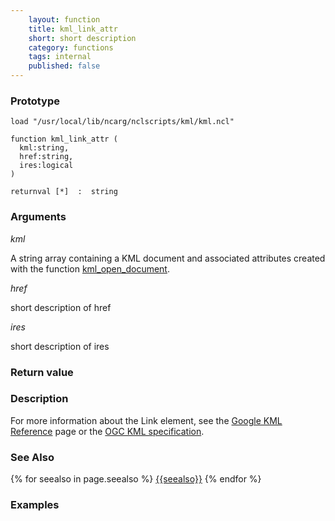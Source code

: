 ```yaml
---
    layout: function
    title: kml_link_attr
    short: short description
    category: functions  
    tags: internal
    published: false
---
```


### Prototype

<pre><code>load "/usr/local/lib/ncarg/nclscripts/kml/kml.ncl"

function kml_link_attr (
  kml:string,
  href:string,
  ires:logical
)

returnval [*]  :  string
</code></pre>

### Arguments
*kml*

A string array containing a KML document and associated attributes created with the function [kml_open_document]({{baseurl}}/functions/kml_open_document.html).

*href*

short description of href

*ires*

short description of ires

### Return value

### Description

For more information about the Link element, see the [Google KML Reference](https://developers.google.com/kml/documentation/kmlreference#link) page or the [OGC KML specification](http://www.opengeospatial.org/standards/kml/).

### See Also

{% for seealso in page.seealso %}
[{{seealso}}]({{baseurl}}/functions/{{seealso}}.html)
{% endfor %}

### Examples


